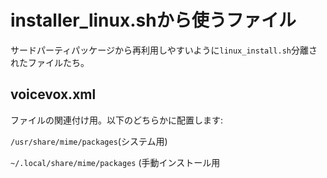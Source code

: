 # installer_linux.shから使うファイル

サードパーティパッケージから再利用しやすいように`linux_install.sh`分離されたファイルたち。

## voicevox.xml

ファイルの関連付け用。以下のどちらかに配置します:

`/usr/share/mime/packages`(システム用)

`~/.local/share/mime/packages` (手動インストール用